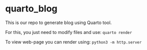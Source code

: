# quarto_blog

This is our repo to generate blog using Quarto tool.

For this, you just need to modify files and use: `quarto render`

To view web-page you can render using: `python3 -m http.server`
